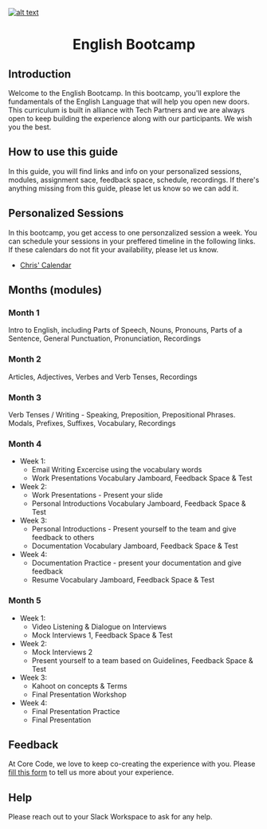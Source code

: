<a href="https://www.core-code.io/">

![alt text](https://uploads-ssl.webflow.com/5eb2f56932c3562feab232e3/5f73550d00249e7e96c9f3de_Logo.png "corecodeio")

</a>

<h1 align="center">English Bootcamp</h1>

## Introduction
<p>Welcome to the English Bootcamp. In this bootcamp, you'll explore the fundamentals of the English Language that will help you open new doors. This curriculum is built in alliance with Tech Partners and we are always open to keep building the experience along with our participants. We wish you the best. </p>

## How to use this guide
<p>In this guide, you will find links and info on your personalized sessions, modules, assignment sace, feedback space, schedule, recordings. If there's anything missing from this guide, please let us know so we can add it. </p>

## Personalized Sessions
In this bootcamp, you get access to one personzalized session a week. You can schedule your sessions in your preffered timeline in the following links. If these calendars do not fit your availability, please let us know.
- [Chris' Calendar](https://calendly.com/chriscorecode/60min)

## Months (modules)
### Month 1
 Intro to English, including Parts of Speech, Nouns, Pronouns, Parts of a Sentence, General Punctuation, Pronunciation, Recordings
### Month 2
Articles, Adjectives, Verbes and Verb Tenses, Recordings
### Month 3
Verb Tenses / Writing - Speaking, Preposition, Prepositional Phrases. Modals, Prefixes, Suffixes, Vocabulary, Recordings
### Month 4
- Week 1:
  - Email Writing Excercise using the vocabulary words
  - Work Presentations Vocabulary Jamboard, Feedback Space & Test
- Week 2: 
  - Work Presentations - Present your slide
  - Personal Introductions Vocabulary Jamboard, Feedback Space & Test
- Week 3: 
  - Personal Introductions - Present yourself to the team and give feedback to others
  - Documentation Vocabulary Jamboard, Feedback Space & Test
- Week 4: 
  - Documentation Practice - present your documentation and give feedback
  - Resume Vocabulary Jamboard, Feedback Space & Test
### Month 5
- Week 1:
  - Video Listening & Dialogue on Interviews
  - Mock Interviews 1, Feedback Space & Test
- Week 2:
  - Mock Interviews 2
  - Present yourself to a team based on Guidelines, Feedback Space & Test
- Week 3:
  - Kahoot on concepts & Terms
  - Final Presentation Workshop
- Week 4:
  - Final Presentation Practice
  - Final Presentation

## Feedback
At Core Code, we love to keep co-creating the experience with you. Please [fill this form](https://aplica.typeform.com/to/yrWuI78T) to tell us more about your experience.

## Help
Please reach out to your Slack Workspace to ask for any help.
